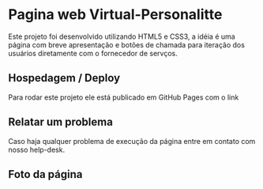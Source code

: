 

# Pagina web Virtual-Personalitte

Este projeto foi desenvolvido utilizando HTML5 e CSS3, a idéia é uma página com breve apresentação e botões de chamada para iteração dos usuários diretamente com o fornecedor de servços.

## Hospedagem / Deploy 

Para rodar este projeto ele está publicado em GitHub Pages com o link 

## Relatar um problema 

Caso haja qualquer problema de execução da página entre em contato com nosso help-desk.

## Foto da página
